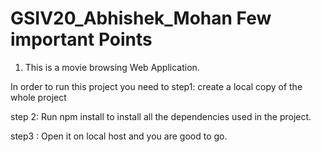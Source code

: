 # GSIV20_Abhishek_Mohan Few important Points
1. This is a movie browsing Web Application.

In order to run this project you need to 
step1: create a local copy of the whole project

step 2: Run npm install to install all the dependencies used in the project.

step3 : Open it on local host and you are good to go. 